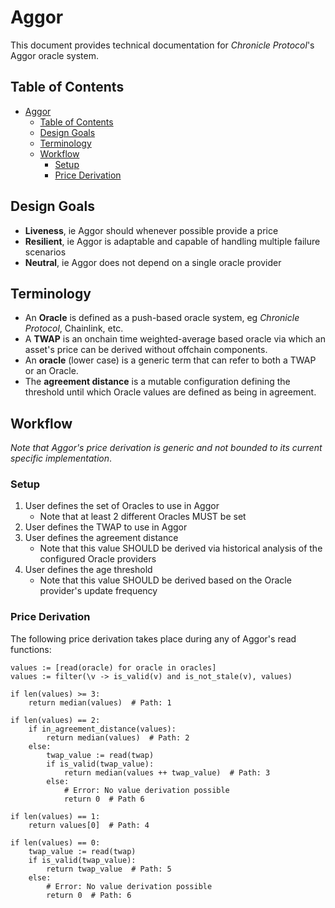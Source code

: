 # Aggor

This document provides technical documentation for _Chronicle Protocol_'s Aggor oracle system.

## Table of Contents

- [Aggor](#aggor)
  - [Table of Contents](#table-of-contents)
  - [Design Goals](#design-goals)
  - [Terminology](#terminology)
  - [Workflow](#workflow)
    - [Setup](#setup)
    - [Price Derivation](#price-derivation)

## Design Goals

- **Liveness**, ie Aggor should whenever possible provide a price
- **Resilient**, ie Aggor is adaptable and capable of handling multiple failure scenarios
- **Neutral**, ie Aggor does not depend on a single oracle provider

## Terminology

- An **Oracle** is defined as a push-based oracle system, eg _Chronicle Protocol_, Chainlink, etc.
- A **TWAP** is an onchain time weighted-average based oracle via which an asset's price can be derived without offchain components.
- An **oracle** (lower case) is a generic term that can refer to both a TWAP or an Oracle.
- The **agreement distance** is a mutable configuration defining the threshold until which Oracle values are defined as being in agreement.

## Workflow

_Note that Aggor's price derivation is generic and not bounded to its current specific implementation_.

### Setup

1. User defines the set of Oracles to use in Aggor
    - Note that at least 2 different Oracles MUST be set
2. User defines the TWAP to use in Aggor
3. User defines the agreement distance
    - Note that this value SHOULD be derived via historical analysis of the configured Oracle providers
4. User defines the age threshold
    - Note that this value SHOULD be derived based on the Oracle provider's update frequency

### Price Derivation

The following price derivation takes place during any of Aggor's read functions:

```
values := [read(oracle) for oracle in oracles]
values := filter(\v -> is_valid(v) and is_not_stale(v), values)

if len(values) >= 3:
    return median(values)  # Path: 1

if len(values) == 2:
    if in_agreement_distance(values):
        return median(values)  # Path: 2
    else:
        twap_value := read(twap)
        if is_valid(twap_value):
            return median(values ++ twap_value)  # Path: 3
        else:
            # Error: No value derivation possible
            return 0  # Path 6

if len(values) == 1:
    return values[0]  # Path: 4

if len(values) == 0:
    twap_value := read(twap)
    if is_valid(twap_value):
        return twap_value  # Path: 5
    else:
        # Error: No value derivation possible
        return 0  # Path: 6
```
